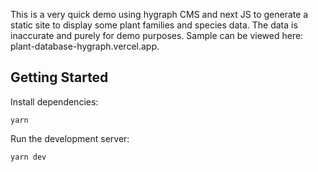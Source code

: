 This is a very quick demo using hygraph CMS and next JS to generate a static site to display some plant families and species data. The data is inaccurate and purely for demo purposes.
Sample can be viewed here: plant-database-hygraph.vercel.app.

## Getting Started

Install dependencies:

```
yarn
```

Run the development server:

```bash
yarn dev
```
